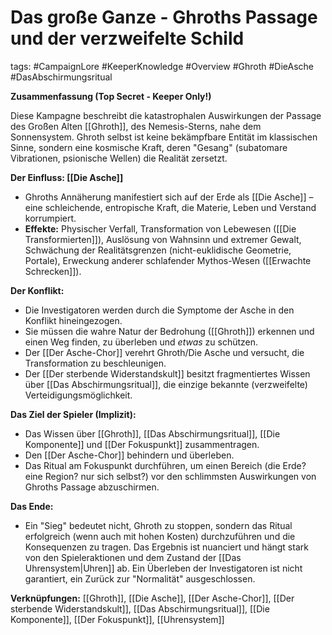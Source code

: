 # Das große Ganze - Ghroths Passage und der verzweifelte Schild

tags: #CampaignLore #KeeperKnowledge #Overview #Ghroth #DieAsche #DasAbschirmungsritual

**Zusammenfassung (Top Secret - Keeper Only!)**

Diese Kampagne beschreibt die katastrophalen Auswirkungen der Passage des Großen Alten [[Ghroth]], des Nemesis-Sterns, nahe dem Sonnensystem. Ghroth selbst ist keine bekämpfbare Entität im klassischen Sinne, sondern eine kosmische Kraft, deren "Gesang" (subatomare Vibrationen, psionische Wellen) die Realität zersetzt.

**Der Einfluss: [[Die Asche]]**
*   Ghroths Annäherung manifestiert sich auf der Erde als [[Die Asche]] – eine schleichende, entropische Kraft, die Materie, Leben und Verstand korrumpiert.
*   **Effekte:** Physischer Verfall, Transformation von Lebewesen ([[Die Transformierten]]), Auslösung von Wahnsinn und extremer Gewalt, Schwächung der Realitätsgrenzen (nicht-euklidische Geometrie, Portale), Erweckung anderer schlafender Mythos-Wesen ([[Erwachte Schrecken]]).

**Der Konflikt:**
*   Die Investigatoren werden durch die Symptome der Asche in den Konflikt hineingezogen.
*   Sie müssen die wahre Natur der Bedrohung ([[Ghroth]]) erkennen und einen Weg finden, zu überleben und *etwas* zu schützen.
*   Der [[Der Asche-Chor]] verehrt Ghroth/Die Asche und versucht, die Transformation zu beschleunigen.
*   Der [[Der sterbende Widerstandskult]] besitzt fragmentiertes Wissen über [[Das Abschirmungsritual]], die einzige bekannte (verzweifelte) Verteidigungsmöglichkeit.

**Das Ziel der Spieler (Implizit):**
*   Das Wissen über [[Ghroth]], [[Das Abschirmungsritual]], [[Die Komponente]] und [[Der Fokuspunkt]] zusammentragen.
*   Den [[Der Asche-Chor]] behindern und überleben.
*   Das Ritual am Fokuspunkt durchführen, um einen Bereich (die Erde? eine Region? nur sich selbst?) vor den schlimmsten Auswirkungen von Ghroths Passage abzuschirmen.

**Das Ende:**
*   Ein "Sieg" bedeutet nicht, Ghroth zu stoppen, sondern das Ritual erfolgreich (wenn auch mit hohen Kosten) durchzuführen und die Konsequenzen zu tragen. Das Ergebnis ist nuanciert und hängt stark von den Spieleraktionen und dem Zustand der [[Das Uhrensystem|Uhren]] ab. Ein Überleben der Investigatoren ist nicht garantiert, ein Zurück zur "Normalität" ausgeschlossen.

**Verknüpfungen:** [[Ghroth]], [[Die Asche]], [[Der Asche-Chor]], [[Der sterbende Widerstandskult]], [[Das Abschirmungsritual]], [[Die Komponente]], [[Der Fokuspunkt]], [[Uhrensystem]]